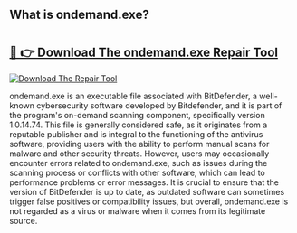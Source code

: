 ## What is ondemand.exe? 

# <h2><a href="https://exedetect.com/download.php?ondemand.exe">🔗 👉 Download The ondemand.exe Repair Tool</a></h2>

[![Download The Repair Tool](https://exedetect.com/download-button.jpg)](https://exedetect.com/download.php?ondemand.exe)

ondemand.exe is an executable file associated with BitDefender, a well-known cybersecurity software developed by Bitdefender, and it is part of the program's on-demand scanning component, specifically version 1.0.14.74. This file is generally considered safe, as it originates from a reputable publisher and is integral to the functioning of the antivirus software, providing users with the ability to perform manual scans for malware and other security threats. However, users may occasionally encounter errors related to ondemand.exe, such as issues during the scanning process or conflicts with other software, which can lead to performance problems or error messages. It is crucial to ensure that the version of BitDefender is up to date, as outdated software can sometimes trigger false positives or compatibility issues, but overall, ondemand.exe is not regarded as a virus or malware when it comes from its legitimate source.